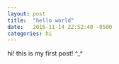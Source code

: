```yaml
---
layout: post
title:  "hello world"
date:   2016-11-14 22:52:40 -0500
categories: hi
---
```


hi! this is my first post! ^_^